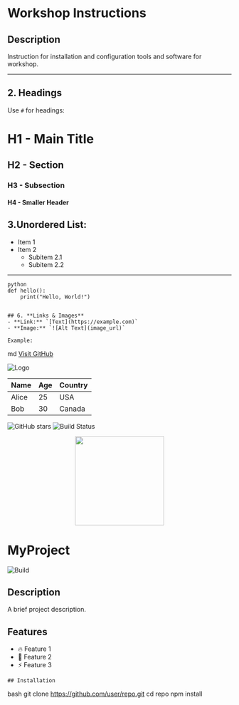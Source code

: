 # Workshop Instructions

## Description
Instruction for installation and configuration tools and software for workshop.


---

## 2. **Headings**
Use `#` for headings:

# H1 - Main Title
## H2 - Section
### H3 - Subsection
#### H4 - Smaller Header

## 3.Unordered List:
- Item 1
- Item 2
  - Subitem 2.1
  - Subitem 2.2

---
```
python
def hello():
    print("Hello, World!")


## 6. **Links & Images**
- **Link:** `[Text](https://example.com)`
- **Image:** `![Alt Text](image_url)`

Example:
```
md
[Visit GitHub](https://github.com)

![Logo](https://example.com/logo.png)

| Name  | Age | Country  |
|-------|-----|---------|
| Alice | 25  | USA     |
| Bob   | 30  | Canada  |


![GitHub stars](https://img.shields.io/github/stars/yourrepo.svg)
![Build Status](https://img.shields.io/badge/build-passing-brightgreen)


<p align="center">
  <img src="https://example.com/image.png" width="200">
</p>


# MyProject

![Build](https://img.shields.io/badge/build-passing-brightgreen)

## Description
A brief project description.

## Features
- 🔥 Feature 1
- 🚀 Feature 2
- ⚡ Feature 3
```
## Installation
```
bash
git clone https://github.com/user/repo.git
cd repo
npm install

